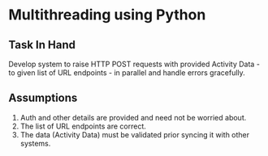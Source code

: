 # Multithreading using Python

## Task In Hand
Develop system to raise HTTP POST requests with provided Activity Data - to given list of URL endpoints - in parallel and handle errors gracefully.

## Assumptions
1. Auth and other details are provided and need not be worried about.
2. The list of URL endpoints are correct.
3. The data (Activity Data) must be validated prior syncing it with other systems.

